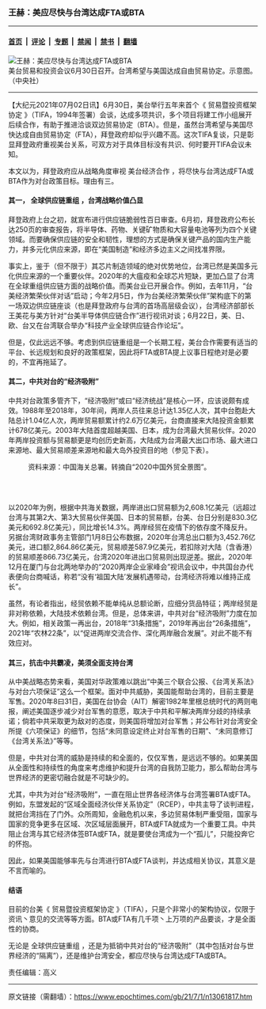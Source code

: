 ### 王赫：美应尽快与台湾达成FTA或BTA

---

#### [首页](../../../..?n13061817) &nbsp;|&nbsp; [评论](../../../../../epoch-comment?n13061817) &nbsp;|&nbsp; [专题](../../../../../epoch-special?n13061817) &nbsp;|&nbsp; [禁闻](../../../../../epoch-news?n13061817) &nbsp;|&nbsp; [禁书](../../../../../books?n13061817) &nbsp;|&nbsp; [翻墙](https://github.com/gfw-breaker/nogfw/blob/master/README.md?n13061817)


<div><img alt="王赫：美应尽快与台湾达成FTA或BTA" class="attachment-djy_600_400 size-djy_600_400 wp-post-image" src="https://i.epochtimes.com/assets/uploads/2019/11/ff1a06236945a7fdff3e76f6d357bccb-600x400.jpg"/>
<div class="caption">
 美台贸易和投资会议6月30日召开。台湾希望与美国达成自由贸易协定。示意图。（中央社）
</div></div><hr/><div class="post_content" id="artbody" itemprop="articleBody">
 <!-- article content begin -->
 <p>
  【大纪元2021年07月02日讯】6月30日，美台举行五年来首个《
  <ok href="https://www.epochtimes.com/gb/tag/%E8%B4%B8%E6%98%93%E6%9A%A8%E6%8A%95%E8%B5%84%E6%A1%86%E6%9E%B6%E5%8D%8F%E5%AE%9A.html">
   贸易暨投资框架协定
  </ok>
  》（TIFA，1994年签署）会谈，达成多项共识，多个项目将建工作小组展开后续合作，有助于推进洽谈双边贸易协定（BTA）。但是，虽然台湾希望与美国尽快达成自由贸易协定（FTA），拜登政府却似乎兴趣不高。这次TIFA复谈，只是彰显拜登政府重视美台关系，可双方对于具体目标没有共识、何时要开TIFA会议未知。
 </p>
 <p>
  本文以为，拜登政府应从战略角度审视
  <ok href="https://www.epochtimes.com/gb/tag/%E7%BE%8E%E5%8F%B0%E7%BB%8F%E6%B5%8E%E5%90%88%E4%BD%9C.html">
   美台经济合作
  </ok>
  ，将尽快与台湾达成FTA或BTA作为对台政策目标。理由有三。
 </p>
 <h4>
  其一，
  <ok href="https://www.epochtimes.com/gb/tag/%E5%85%A8%E7%90%83%E4%BE%9B%E5%BA%94%E9%93%BE%E9%87%8D%E7%BB%84.html">
   全球供应链重组
  </ok>
  ，台湾战略价值凸显
 </h4>
 <p>
  拜登政府上台之初，就宣布进行供应链脆弱性百日审查。6月初，拜登政府公布长达250页的审查报告，将半导体、药物、关键矿物质和大容量电池等列为四个关键领域。而要确保供应链的安全和韧性，理想的方式是确保关键产品的国内生产能力，并多元化供应来源，即在“美国制造”和经济多边主义之间找准界限。
 </p>
 <p>
  事实上，鉴于（但不限于）其芯片制造领域的绝对优势地位，台湾已然是美国多元化供应来源的一个重要伙伴。2020年的大瘟疫和全球芯片短缺，更加凸显了台湾在全球重组供应链方面的战略价值。而美台业已开展合作。例如，去年11月，“台美经济繁荣伙伴对话”启动；今年2月5日，作为台美经济繁荣伙伴”架构底下的第一场双边供应链座谈（也是拜登政府与台湾的首场高层级会议），台湾经济部部长王美花与美方针对“台美半导体供应链合作”进行视讯对谈；6月22日，美、日、欧、台又在台湾联合举办“科技产业全球供应链合作论坛”。
 </p>
 <p>
  但是，仅此远远不够。考虑到供应链重组是一个长期工程，美台合作需要有适当的平台、长远规划和良好的政策框架，因此将FTA或BTA提上议事日程绝对是必要的，不宜再拖延了。
 </p>
 <h4>
  其二，中共对台的“经济吸附”
 </h4>
 <p>
  中共对台政策多管齐下，“经济吸附”或曰“经济统战”是核心一环，应该说颇有成效。1988年至2018年，30年间，两岸人员往来总计达1.35亿人次，其中台胞赴大陆总计1.04亿人次，两岸贸易额累计约2.6万亿美元，台商直接来大陆投资金额累计678亿美元。2003年大陆首度超越美国、日本，成为台湾最大贸易伙伴。2020年两岸投资额与贸易额更是均创历史新高，大陆成为台湾最大出口市场、最大进口来源地、最大贸易顺差来源地和最大岛外投资目的地（参见下表）。
 </p>
 <figure aria-describedby="caption-attachment-13061987" class="wp-caption aligncenter" id="attachment_13061987" style="width: 451px">
  <ok href="https://i.epochtimes.com/assets/uploads/2021/07/id13061987-2021-07-01_200629.jpg" target="_blank">
   <img alt="" class="wp-image-13061987" src="https://i.epochtimes.com/assets/uploads/2021/07/id13061987-2021-07-01_200629-600x490.jpg"/>
  </ok>
  <br/><figcaption class="wp-caption-text" id="caption-attachment-13061987">
   资料来源：中国海关总署。转摘自“2020中国外贸全景图”。
  </figcaption><br/>
 </figure><br/>
 <p>
  以2020年为例，根据中共海关数据，两岸进出口贸易额为2,608.1亿美元（远超过台湾与其第2大、第3大贸易伙伴美国、日本的贸易额，台美、台日分别是830.3亿美元和692.8亿美元），同比增长14.3%。两岸经贸在疫情下的依存度不降反升。另据台湾财政事务主管部门1月8日公布数据，2020年台湾总出口额为3,452.76亿美元，进口额2,864.86亿美元，贸易顺差587.9亿美元，若扣除对大陆（含香港）的贸易顺差866.73亿美元，台湾2020年进出口贸易则出现逆差。据此，2020年12月在厦门与台北两地举办的“2020两岸企业家峰会”视讯会议中，中共国台办代表便向台商喊话，称若“没有‘祖国大陆’发展机遇带动，台湾经济将难以维持正成长”。
 </p>
 <p>
  虽然，有论者指出，经贸依赖不能单纯从总额论断，应细分货品特征；两岸经贸是非对称依赖，大陆技术依赖台湾。但是，总体来讲，中共对台“经济吸附”力度在加大。例如，相关政策一再出台，2018年“31条措施”，2019年再出台“26条措施”，2021年“农林22条”，以“促进两岸交流合作、深化两岸融合发展”。对此不能不有效应对。
 </p>
 <h4>
  其三，抗击中共霸凌，美须全面支持台湾
 </h4>
 <p>
  从中美战略态势来看，美国对华政策难以跳出“中美三个联合公报、《台湾关系法》与对台六项保证”这么一个框架。面对中共威胁，美国能帮助台湾的，目前主要是军售。2020年8曰31日，美国在台协会（AIT）解密1982年里根总统时代的两则电报，阐述美国逐步减少对台军售的意愿，取决于中共和平解决两岸分歧的持续承诺；倘若中共采取更为敌对的态度，则美国将增加对台军售；并公布针对台湾安全所提《六项保证》的细节，包括“未同意设定终止对台军售的日期”、“未同意修订《台湾关系法》”等等。
 </p>
 <p>
  但是，中共对台湾的威胁是持续的和全面的，仅仅军售，是远远不够的。如果美国从全面性和持续性的角度来考虑维护和提升台湾的自我防卫能力，那么帮助台湾与世界经济的更密切融合就是不可缺少的。
 </p>
 <p>
  尤其，中共为对台“经济吸附”，一直在阻止世界各经济体与台湾签署BTA或FTA。例如，东盟发起的“区域全面经济伙伴关系协定”（RCEP），中共主导了谈判进程，就把台湾挡在了门外。众所周知，金融危机以来，多边贸易体制严重受阻，国家与国家的竞争更多在区域、次区域层面展开，BTA或FTA就成为一个重要工具。中共阻止台湾与其它经济体签BTA或FTA，就是要使台湾成为一个“孤儿”，只能投奔它的怀抱。
 </p>
 <p>
  因此，如果美国能够率先与台湾进行BTA或FTA谈判，并达成相关协议，其意义是不言而喻的。
 </p>
 <h4>
  结语
 </h4>
 <p>
  目前的台美《
  <ok href="https://www.epochtimes.com/gb/tag/%E8%B4%B8%E6%98%93%E6%9A%A8%E6%8A%95%E8%B5%84%E6%A1%86%E6%9E%B6%E5%8D%8F%E5%AE%9A.html">
   贸易暨投资框架协定
  </ok>
  》（TIFA），只是个非常小的架构协议，仅限于资讯丶意见的交流等等方面。BTA或FTA有几千项丶上万项的产品要谈，才是全面性的协商。
 </p>
 <p>
  无论是
  <ok href="https://www.epochtimes.com/gb/tag/%E5%85%A8%E7%90%83%E4%BE%9B%E5%BA%94%E9%93%BE%E9%87%8D%E7%BB%84.html">
   全球供应链重组
  </ok>
  ，还是为抵销中共对台的“经济吸附”（其中包括对台与世界经济的“隔离”），还是维护台湾安全，都应尽快与台湾达成FTA或BTA。
 </p>
 <p>
  责任编辑：高义
 </p>
 <!-- article content end -->
 <div id="below_article_ad">
 </div>
</div>


---

原文链接（需翻墙）：https://www.epochtimes.com/gb/21/7/1/n13061817.htm